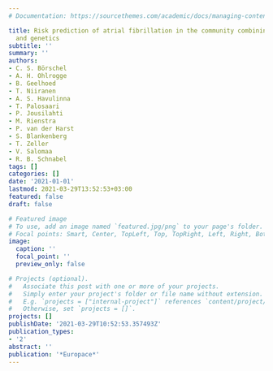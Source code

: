 ```yaml
---
# Documentation: https://sourcethemes.com/academic/docs/managing-content/

title: Risk prediction of atrial fibrillation in the community combining biomarkers
  and genetics
subtitle: ''
summary: ''
authors:
- C. S. Börschel
- A. H. Ohlrogge
- B. Geelhoed
- T. Niiranen
- A. S. Havulinna
- T. Palosaari
- P. Jousilahti
- M. Rienstra
- P. van der Harst
- S. Blankenberg
- T. Zeller
- V. Salomaa
- R. B. Schnabel
tags: []
categories: []
date: '2021-01-01'
lastmod: 2021-03-29T13:52:53+03:00
featured: false
draft: false

# Featured image
# To use, add an image named `featured.jpg/png` to your page's folder.
# Focal points: Smart, Center, TopLeft, Top, TopRight, Left, Right, BottomLeft, Bottom, BottomRight.
image:
  caption: ''
  focal_point: ''
  preview_only: false

# Projects (optional).
#   Associate this post with one or more of your projects.
#   Simply enter your project's folder or file name without extension.
#   E.g. `projects = ["internal-project"]` references `content/project/deep-learning/index.md`.
#   Otherwise, set `projects = []`.
projects: []
publishDate: '2021-03-29T10:52:53.357493Z'
publication_types:
- '2'
abstract: ''
publication: '*Europace*'
---
```

